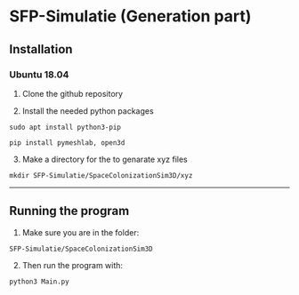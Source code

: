 # SFP-Simulatie (Generation part)

## Installation
### Ubuntu 18.04
1. Clone the github repository

2. Install the needed python packages

`sudo apt install python3-pip`

`pip install pymeshlab, open3d`

3. Make a directory for the to genarate xyz files

`mkdir SFP-Simulatie/SpaceColonizationSim3D/xyz`

---

## Running the program
1. Make sure you are in the folder: 

`SFP-Simulatie/SpaceColonizationSim3D`

2. Then run the program with:

`python3 Main.py`

